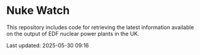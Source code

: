 # Nuke Watch

This repository includes code for retrieving the latest information available on the output of EDF nuclear power plants in the UK.

Last updated: 2025-05-30 09:16
